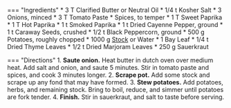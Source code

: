 === "Ingredients"
    * 3 T Clarified Butter or Neutral Oil
    * 1/4 t Kosher Salt
    * 3 Onions, minced
    * 3 T Tomato Paste
    * Spices, to temper
        * 1 T Sweet Paprika
        * 1 T Hot Paprika
        * 1 t Smoked Paprika
        * 1 t Dried Cayenne Pepper, ground
        * 1 t Caraway Seeds, crushed
        * 1/2 t Black Peppercorn, ground
    * 500 g Potatoes, roughly chopped
    * 1000 g [Stock](../soups/stocks/vegetable-stock.md) or Water
    * 1 Bay Leaf
    * 1/4 t Dried Thyme Leaves
    * 1/2 t Dried Marjoram Leaves
    * 250 g Sauerkraut

=== "Directions"
    1. **Saute onion.** Heat butter in dutch oven over medium heat. Add salt and onion, and saute 5 minutes. Stir in tomato paste and spices, and cook 3 minutes longer.
    2. **Scrape pot.** Add some stock and scrape up any fond that may have formed.
    3. **Stew potatoes.** Add potatoes, herbs, and remaining stock. Bring to boil, reduce, and simmer until potatoes are fork tender.
    4. **Finish.** Stir in sauerkraut, and salt to taste before serving.
